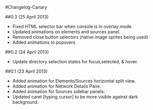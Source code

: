 #Changelog-Canary


##0.3 (25 April 2013)
* Fixed HTML selector bar when console is in overlay mode.
* Updated animations on elements and sources panel.
* Removed close button selectors (native image sprites being used)
* Added animations to popovers

##0.2 (24 April 2013)
* Update directory selection states for focus,selected, & hover.

##0.1 (23 April 2013)

* Added animation for Elements/Sources horizontal split view.
* Added animation for Network Details Pane.
* Added animation for Sources sidebar panels.
* Updated caret [typing cursor] to be more visible against dark background.